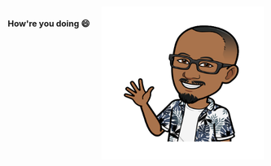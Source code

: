 <img align="right" src="https://github.com/emekalites/emekalites/blob/master/me.png" alt="you are looking at me" width=320px height=300px />

### How're you doing 😄
